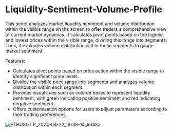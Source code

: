 # Liquidity-Sentiment-Volume-Profile

This script analyzes market liquidity sentiment and volume distribution within the visible range on the screen to offer traders a comprehensive view of current market dynamics. It calculates pivot points based on the highest and lowest prices within the visible range, dividing this range into segments. Then, it evaluates volume distribution within these segments to gauge market sentiment. 

Features:
- Calculates pivot points based on price action within the visible range to identify significant price levels.
- Divides the visible price range into segments and analyzes volume distribution within each segment.
- Provides visual cues such as colored boxes to represent liquidity sentiment, with green indicating positive sentiment and red indicating negative sentiment.
- Offers customization options for users to adjust parameters according to their trading preferences.

![ETHUSDT P_2024-04-22_18-38-14_6643a](https://github.com/Octa0001/Liquidity-Sentiment-Volume-Profile/assets/167818404/6452df57-de3d-45a7-b9b4-cea1ea49faaf)
